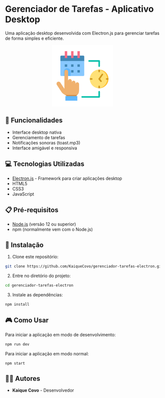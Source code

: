 # Gerenciador de Tarefas - Aplicativo Desktop

Uma aplicação desktop desenvolvida com Electron.js para gerenciar tarefas de forma simples e eficiente.

<div align="center">
    <img src="assets/icon.png" alt="Ícone do Aplicativo" width="200">
</div>

## 🚀 Funcionalidades

- Interface desktop nativa
- Gerenciamento de tarefas
- Notificações sonoras (toast.mp3)
- Interface amigável e responsiva

## 💻 Tecnologias Utilizadas

- [Electron.js](https://www.electronjs.org/) - Framework para criar aplicações desktop
- HTML5
- CSS3
- JavaScript

## 📋 Pré-requisitos

- [Node.js](https://nodejs.org/) (versão 12 ou superior)
- npm (normalmente vem com o Node.js)

## 🔧 Instalação

1. Clone este repositório:
```bash
git clone https://github.com/KaiqueCovo/gerenciador-tarefas-electron.git
```

2. Entre no diretório do projeto:
```bash
cd gerenciador-tarefas-electron
```

3. Instale as dependências:
```bash
npm install
```

## 🎮 Como Usar

Para iniciar a aplicação em modo de desenvolvimento:

```bash
npm run dev
```

Para iniciar a aplicação em modo normal:

```bash
npm start
```

## 👨‍💻 Autores

- **Kaique Covo** - Desenvolvedor
